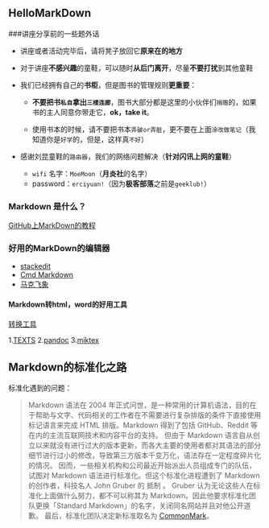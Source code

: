 ## HelloMarkDown

###讲座分享前的一些题外话

- 讲座或者活动完毕后，请将凳子放回它**原来在的地方**

- 对于讲座**不感兴趣**的童鞋，可以随时**从后门离开**，尽量**不要打扰**到其他童鞋

- 我们已经拥有自己的**书柜**，但是图书的管理规则**更重要**：
   - **不要把书`私自`拿出`三楼连廊`**，图书大部分都是这里的小伙伴们`捐赠`的，如果书的主人同意你带走它，**ok，take it**。
   
   - 使用书本的时候，请不要把书本`弄破or弄脏`，更不要在上面`涂改做笔记`（我知道你是`好学`的，但是，这样真`不好`）

- 感谢刘昆童鞋的`路由器`，我们的网络问题解决（**针对闪讯上网的童鞋**）
  - `wifi` 名字：`MoeMoon`（**月炎社**的名字）
  - password：`erciyuan!`（因为**极客部落**之前是`geeklub!`）


### Markdown 是什么？
[GitHub上MarkDown的教程](https://github.com/younghz/Markdown)


### 好用的MarkDown的编辑器
- [stackedit](https://stackedit.io/editor)
- [Cmd Markdown](https://www.zybuluo.com/mdeditor)
- [马克飞象](http://maxiang.info/)

#### Markdown转html，word的好用工具
[转换工具](http://www.zhihu.com/question/20849824)

1.[TEXTS](http://www.texts.io/support/0007/)
2.[pandoc](http://johnmacfarlane.net/pandoc/)
3.[miktex](http://miktex.org/)

## Markdown的标准化之路

标准化遇到的问题：

>Markdown 语法在 2004 年正式问世，是一种常用的计算机语法，目的在于帮助与文字、代码相关的工作者在不需要进行复杂排版的条件下直接使用标记语言来完成 HTML 排版。Markdown 得到了包括 GitHub、Reddit 等在内的主流互联网技术和内容平台的支持。
但由于 Markdown 语言自从创立以来就没有进行过大的版本更新，而各大主要的使用者都对其语法的部分细节进行过小的修改，导致第三方版本千变万化，语法存在一定程度碎片化的情况。
因而，一些相关机构和公司最近开始派出人员组成专门的队伍，试图对 Markdown 语法进行标准化。但这个标准化进程遭到了 Markdown 的创作者，科技名人 John Gruber 的 抵制 。
Gruber 认为无论这些人在标准化上面做什么努力，都不可以称其为 Markdown。因此他要求标准化团队更换「Standard Markdown」的名字，关闭同名网站并且对他公开道歉。
最后，标准化团队决定新标准取名为 [CommonMark](http://commonmark.org/)。  




